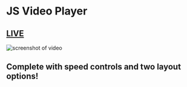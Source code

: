 # JS Video Player

## [LIVE](https://mathcodes.github.io/Javascript-Video-Player/)

![screenshot of video](https://raw.githubusercontent.com/mathcodes/Javascript-Video-Player/main/assets/JSVideoPlayer.png)

## Complete with speed controls and two layout options!
